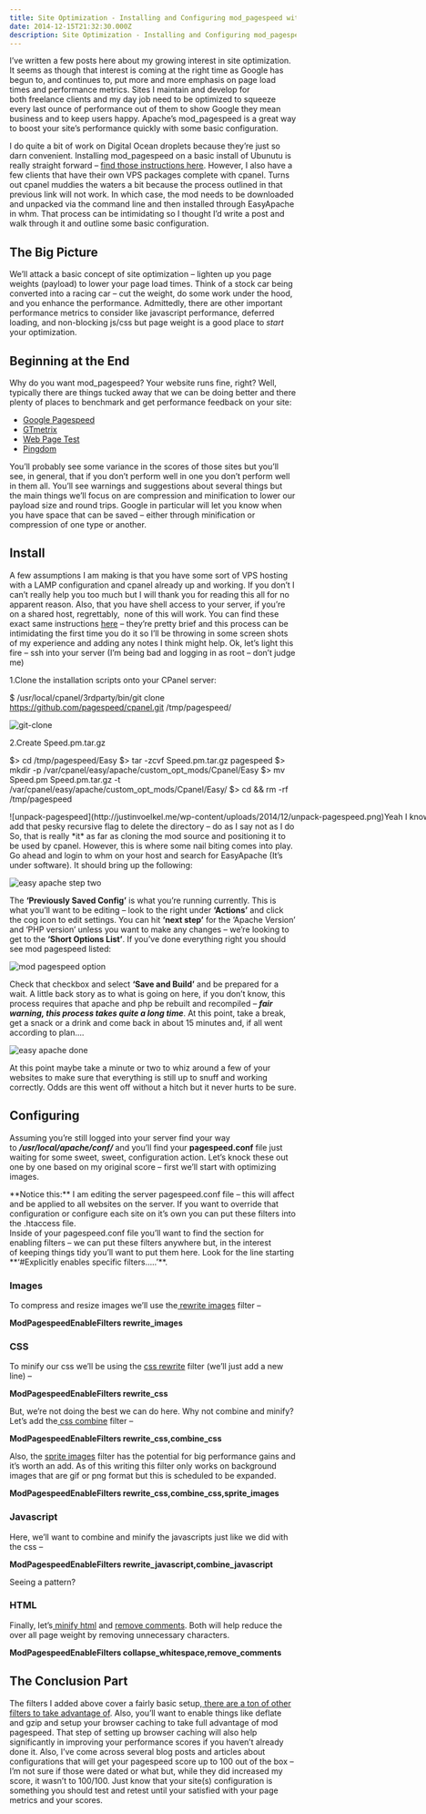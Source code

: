 ```yaml
---
title: Site Optimization - Installing and Configuring mod_pagespeed with Cpanel
date: 2014-12-15T21:32:30.000Z
description: Site Optimization - Installing and Configuring mod_pagespeed with Cpanel
---
```


I’ve written a few posts here about my growing interest in site optimization. It seems as though that interest is coming at the right time as Google has begun to, and continues to, put more and more emphasis on page load times and performance metrics. Sites I maintain and develop for both freelance clients and my day job need to be optimized to squeeze every last ounce of performance out of them to show Google they mean business and to keep users happy. Apache’s mod_pagespeed is a great way to boost your site’s performance quickly with some basic configuration.

I do quite a bit of work on Digital Ocean droplets because they’re just so darn convenient. Installing mod_pagespeed on a basic install of Ubunutu is really straight forward – [find those instructions here](https://developers.google.com/speed/pagespeed/module/download "Install mod pagespeed ubuntu"). However, I also have a few clients that have their own VPS packages complete with cpanel. Turns out cpanel muddies the waters a bit because the process outlined in that previous link will not work. In which case, the mod needs to be downloaded and unpacked via the command line and then installed through EasyApache in whm. That process can be intimidating so I thought I’d write a post and walk through it and outline some basic configuration.


## The Big Picture

We’ll attack a basic concept of site optimization – lighten up you page weights (payload) to lower your page load times. Think of a stock car being converted into a racing car – cut the weight, do some work under the hood, and you enhance the performance. Admittedly, there are other important performance metrics to consider like javascript performance, deferred loading, and non-blocking js/css but page weight is a good place to *start* your optimization.


## Beginning at the End

Why do you want mod_pagespeed? Your website runs fine, right? Well, typically there are things tucked away that we can be doing better and there plenty of places to benchmark and get performance feedback on your site:

- [Google Pagespeed](https://developers.google.com/speed/pagespeed/insights/ "Google Pagespeed")
- [GTmetrix](http://gtmetrix.com/ "GT metrix")
- [Web Page Test](http://www.webpagetest.org/ "Web Page Test")
- [Pingdom](http://tools.pingdom.com/fpt/ "Pingdom site test")

You’ll probably see some variance in the scores of those sites but you’ll see, in general, that if you don’t perform well in one you don’t perform well in them all. You’ll see warnings and suggestions about several things but the main things we’ll focus on are compression and minification to lower our payload size and round trips. Google in particular will let you know when you have space that can be saved – either through minification or compression of one type or another.


## Install

A few assumptions I am making is that you have some sort of VPS hosting with a LAMP configuration and cpanel already up and working. If you don’t I can’t really help you too much but I will thank you for reading this all for no apparent reason. Also, that you have shell access to your server, if you’re on a shared host, regrettably,  none of this will work. You can find these exact same instructions [here](https://github.com/pagespeed/cpanel "pagespeed for cpanel") – they’re pretty brief and this process can be intimidating the first time you do it so I’ll be throwing in some screen shots of my experience and adding any notes I think might help. Ok, let’s light this fire – ssh into your server (I’m being bad and logging in as root – don’t judge me)

1.Clone the installation scripts onto your CPanel server:

 $ /usr/local/cpanel/3rdparty/bin/git clone https://github.com/pagespeed/cpanel.git /tmp/pagespeed/

![git-clone](http://justinvoelkel.me/wp-content/uploads/2014/12/git-clone.png)

2.Create Speed.pm.tar.gz

 $> cd /tmp/pagespeed/Easy $> tar -zcvf Speed.pm.tar.gz pagespeed $> mkdir -p /var/cpanel/easy/apache/custom_opt_mods/Cpanel/Easy $> mv Speed.pm Speed.pm.tar.gz -t /var/cpanel/easy/apache/custom_opt_mods/Cpanel/Easy/ $> cd && rm -rf /tmp/pagespeed

<div class="wp-caption aligncenter" id="attachment_535" style="width: 810px">![unpack-pagespeed](http://justinvoelkel.me/wp-content/uploads/2014/12/unpack-pagespeed.png)Yeah I know…I didn’t add that pesky recursive flag to delete the directory – do as I say not as I do

</div>So, that is really *it* as far as cloning the mod source and positioning it to be used by cpanel. However, this is where some nail biting comes into play. Go ahead and login to whm on your host and search for EasyApache (It’s under software). It should bring up the following:

![easy apache step two](http://justinvoelkel.me/wp-content/uploads/2014/12/easy-apache-one-1200x506.png)

The **‘Previously Saved Config’** is what you’re running currently. This is what you’ll want to be editing – look to the right under **‘Actions’** and click the cog icon to edit settings. You can hit **‘next step’** for the ‘Apache Version’ and ‘PHP version’ unless you want to make any changes – we’re looking to get to the **‘Short Options List’**. If you’ve done everything right you should see mod pagespeed listed:

![mod pagespeed option](http://justinvoelkel.me/wp-content/uploads/2014/12/mod-pagespeed-option.png)

Check that checkbox and select **‘Save and Build’** and be prepared for a wait. A little back story as to what is going on here, if you don’t know, this process requires that apache and php be rebuilt and recompiled – ***fair warning, this process takes quite a long time***. At this point, take a break, get a snack or a drink and come back in about 15 minutes and, if all went according to plan….

![easy apache done](http://justinvoelkel.me/wp-content/uploads/2014/12/easy-apache-done-1200x791.png)

At this point maybe take a minute or two to whiz around a few of your websites to make sure that everything is still up to snuff and working correctly. Odds are this went off without a hitch but it never hurts to be sure.


## Configuring

Assuming you’re still logged into your server find your way to ***/usr/local/apache/conf/*** and you’ll find your **pagespeed.conf** file just waiting for some sweet, sweet, configuration action. Let’s knock these out one by one based on my original score – first we’ll start with optimizing images.

<div class="alert alert-notice"><span class="alert-before"></span><span class="alert-after"></span><div class="alert-wrapper">**Notice this:** I am editing the server pagespeed.conf file – this will affect and be applied to all websites on the server. If you want to override that configuration or configure each site on it’s own you can put these filters into the .htaccess file.  
<span class="ico-st alert-close"></span></div><div class="clear"></div></div>Inside of your pagespeed.conf file you’ll want to find the section for enabling filters – we can put these filters anywhere but, in the interest of keeping things tidy you’ll want to put them here. Look for the line starting **‘#Explicitly enables specific filters…..’**.

### Images

To compress and resize images we’ll use the[ rewrite images](https://developers.google.com/speed/pagespeed/module/filter-image-optimize "mod pagespeed rewrite images") filter –

**ModPagespeedEnableFilters rewrite_images**

### CSS

To minify our css we’ll be using the [css rewrite](https://developers.google.com/speed/pagespeed/module/filter-css-rewrite "css rewrite") filter (we’ll just add a new line) –

**ModPagespeedEnableFilters rewrite_css**

But, we’re not doing the best we can do here. Why not combine and minify? Let’s add the[ css combine](https://developers.google.com/speed/pagespeed/module/filter-css-combine "css combine filter") filter –

**ModPagespeedEnableFilters rewrite_css,combine_css**

Also, the [sprite images](https://developers.google.com/speed/pagespeed/module/filter-image-sprite "pagespeed sprite images") filter has the potential for big performance gains and it’s worth an add. As of this writing this filter only works on background images that are gif or png format but this is scheduled to be expanded.

**ModPagespeedEnableFilters rewrite_css,combine_css,sprite_images**

### Javascript

Here, we’ll want to combine and minify the javascripts just like we did with the css –

**ModPagespeedEnableFilters rewrite_javascript,combine_javascript**

Seeing a pattern?

### HTML

Finally, let’s[ minify html](https://developers.google.com/speed/pagespeed/module/filter-whitespace-collapse "pagespeed collapse whitespace") and [remove comments](https://developers.google.com/speed/pagespeed/module/filter-comment-remove "pagespeed remove comments"). Both will help reduce the over all page weight by removing unnecessary characters.

**ModPagespeedEnableFilters collapse_whitespace,remove_comments**


## The Conclusion Part

The filters I added above cover a fairly basic setup,[ there are a ton of other filters to take advantage of](https://developers.google.com/speed/pagespeed/module/filters "google mod pagespeed filters"). Also, you’ll want to enable things like deflate and gzip and setup your browser caching to take full advantage of mod pagespeed. That step of setting up browser caching will also help significantly in improving your performance scores if you haven’t already done it. Also, I’ve come across several blog posts and articles about configurations that will get your pagespeed score up to 100 out of the box – I’m not sure if those were dated or what but, while they did increased my score, it wasn’t to 100/100. Just know that your site(s) configuration is something you should test and retest until your satisfied with your page metrics and your scores.



